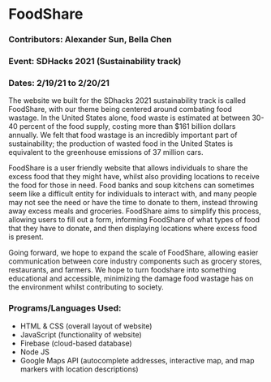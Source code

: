 # FoodShare
### Contributors: Alexander Sun, Bella Chen
### Event: SDHacks 2021 (Sustainability track)
### Dates: 2/19/21 to 2/20/21

The website we built for the SDhacks 2021 sustainability track is called FoodShare, with our theme being centered around combating food wastage. In the United States alone, food waste is estimated at between 30-40 percent of the food supply, costing more than $161 billion dollars annually. We felt that food wastage is an incredibly important part of sustainability; the production of wasted food in the United States is equivalent to the greenhouse emissions of 37 million cars. 

FoodShare is a user friendly website that allows individuals to share the excess food that they might have, whilst also providing locations to receive the food for those in need. Food banks and soup kitchens can sometimes seem like a difficult entity for individuals to interact with, and many people may not see the need or have the time to donate to them, instead throwing away excess meals and groceries. FoodShare aims to simplify this process, allowing users to fill out a form, informing FoodShare of what types of food that they have to donate, and then displaying locations where excess food is present.

Going forward, we hope to expand the scale of FoodShare, allowing easier communication between core industry components such as grocery stores, restaurants, and farmers. We hope to turn foodshare into something educational and accessible, minimizing the damage food wastage has on the environment whilst contributing to society. 

### Programs/Languages Used:
- HTML & CSS (overall layout of website)
- JavaScript (functionality of website)
- Firebase (cloud-based database)
- Node JS
- Google Maps API (autocomplete addresses, interactive map, and map markers with location descriptions)
